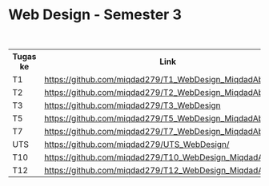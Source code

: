 # Web Design - Semester 3

<br>
<table style="border=1px">
    <tr>
        <th>Tugas ke</th>
        <th>Link</th>
        <th>Page</th>
    <tr>
    <tr>
        <td>T1</td>
        <td><a href="https://github.com/miqdad279/T1_WebDesign_MiqdadAbdillah/">https://github.com/miqdad279/T1_WebDesign_MiqdadAbdillah/</a></td>
        <td><a href="https://miqdad279.github.io/T1_WebDesign_MiqdadAbdillah/">https://miqdad279.github.io/T1_WebDesign_MiqdadAbdillah/</a></td>
    <tr>
    <tr>
        <td>T2</td>
        <td><a href="https://github.com/miqdad279/T2_WebDesign_MiqdadAbdillah">https://github.com/miqdad279/T2_WebDesign_MiqdadAbdillah</a></td>
    <tr>
    <tr>
        <td>T3</td>
        <td><a href="https://github.com/miqdad279/T3_WebDesign">https://github.com/miqdad279/T3_WebDesign</a></td>
    <tr>
    <tr>
        <td>T5</td>
        <td><a href="https://github.com/miqdad279/T5_WebDesign_MiqdadAbdillah/">https://github.com/miqdad279/T5_WebDesign_MiqdadAbdillah/</a></td>
        <td><a href="https://miqdad279.github.io/T5_WebDesign_MiqdadAbdillah/">https://miqdad279.github.io/T5_WebDesign_MiqdadAbdillah/</a></td>
    <tr>
    <tr>
        <td>T7</td>
        <td><a href="https://github.com/miqdad279/T7_WebDesign_MiqdadAbdillah/">https://github.com/miqdad279/T7_WebDesign_MiqdadAbdillah/</a></td>
        <td><a href="https://miqdad279.github.io/T7_WebDesign_MiqdadAbdillah/">https://miqdad279.github.io/T7_WebDesign_MiqdadAbdillah/</a></td>
    <tr>
    <tr>
        <td>UTS</td>
        <td><a href="https://github.com/miqdad279/UTS_WebDesign/">https://github.com/miqdad279/UTS_WebDesign/</a></td>
        <td><a href="https://miqdad279.github.io/UTS_WebDesign/">https://miqdad279.github.io/UTS_WebDesign/</a></td>
    <tr>
    <tr>
        <td>T10</td>
        <td><a href="https://github.com/miqdad279/T10_WebDesign_MiqdadAbdillah/">https://github.com/miqdad279/T10_WebDesign_MiqdadAbdillah/</a></td>
        <td><a href="https://miqdad279.github.io/T10_WebDesign_MiqdadAbdillah/">https://miqdad279.github.io/T10_WebDesign_MiqdadAbdillah/</a></td>
    <tr>
    <tr>
        <td>T12</td>
        <td><a href="https://github.com/miqdad279/T12_WebDesign_MiqdadAbdillah/">https://github.com/miqdad279/T12_WebDesign_MiqdadAbdillah/</a></td>
        <td><a href="https://miqdad279.github.io/T12_WebDesign_MiqdadAbdillah/">https://miqdad279.github.io/T12_WebDesign_MiqdadAbdillah/</a></td>
    <tr>
</table>
